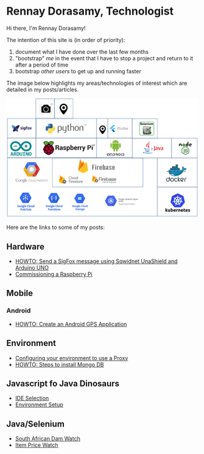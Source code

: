 
# Rennay Dorasamy, Technologist

Hi there, I'm Rennay Dorasamy!

The intention of this site is (in order of priority):
1. document what I have done over the last few months
2. "bootstrap" *me* in the event that I have to stop a project and return to it after a period of time
3. bootstrap *other users* to get up and running faster

The image below highlights my areas/technologies of interest which are detailed in my posts/articles.

![Alt text](images/big_picture.png "Big Picture")

Here are the links to some of my posts:

## Hardware
- [HOWTO: Send a SigFox message using Sqwidnet UnaShield and Arduino UNO](/hw/sigfox)
- [Commissioning a Raspberry Pi](hw/raspberrpi/2018-04-27-raspberrypi-commission.md)

## Mobile
### Android
- [HOWTO: Create an Android GPS Application](mobile/android/MySpeedometer)

## Environment
- [Configuring your environment to use a Proxy](/env/2018-04-27-proxy.md)
- [HOWTO: Steps to install Mongo DB](/env/2018-04-27-mongodb-install.md)

## Javascript fo Java Dinosaurs
- [IDE Selection](/javascript/2018-04-28-ide-selection.md)
- [Environment Setup](/javascript/2018-04-28-env-setup.md)

## Java/Selenium 
- [South African Dam Watch](https://dnkrsoln.co.za/damwatch.html)
- [Item Price Watch](https://dnkrsoln.co.za/itemwatch.html)